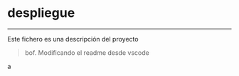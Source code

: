 # despliegue

---

Este fichero es una descripción del proyecto

> bof. Modificando el readme desde vscode

a

